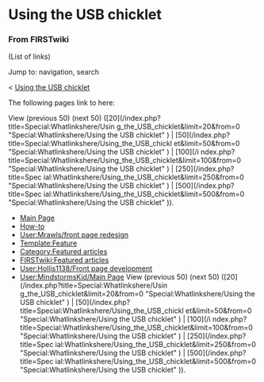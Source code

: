 # Using the USB chicklet

### From FIRSTwiki

(List of links)

Jump to: navigation, search

&lt; [Using the USB
chicklet](/index.php?title=Using_the_USB_chicklet&redirect=no "Using the USB
chicklet" )  

The following pages link to here:

View (previous 50) (next 50) ([20](/index.php?title=Special:Whatlinkshere/Usin
g_the_USB_chicklet&limit=20&from=0 "Special:Whatlinkshere/Using the USB
chicklet" ) | [50](/index.php?title=Special:Whatlinkshere/Using_the_USB_chickl
et&limit=50&from=0 "Special:Whatlinkshere/Using the USB chicklet" ) | [100](/i
ndex.php?title=Special:Whatlinkshere/Using_the_USB_chicklet&limit=100&from=0
"Special:Whatlinkshere/Using the USB chicklet" ) | [250](/index.php?title=Spec
ial:Whatlinkshere/Using_the_USB_chicklet&limit=250&from=0
"Special:Whatlinkshere/Using the USB chicklet" ) | [500](/index.php?title=Spec
ial:Whatlinkshere/Using_the_USB_chicklet&limit=500&from=0
"Special:Whatlinkshere/Using the USB chicklet" )).

  * [Main Page](Main_Page "Main Page" )
  * [How-to](How-to "How-to" )
  * [User:Mrawls/front page redesign](User:Mrawls/front_page_redesign "User:Mrawls/front page redesign" )
  * [Template:Feature](Template:Feature "Template:Feature" )
  * [Category:Featured articles](Category:Featured_articles "Category:Featured articles" )
  * [FIRSTwiki:Featured articles](FIRSTwiki:Featured_articles "FIRSTwiki:Featured articles" )
  * [User:Hollis1138/Front page development](User:Hollis1138/Front_page_development "User:Hollis1138/Front page development" )
  * [User:MindstormsKid/Main Page](User:MindstormsKid/Main_Page "User:MindstormsKid/Main Page" )
View (previous 50) (next 50) ([20](/index.php?title=Special:Whatlinkshere/Usin
g_the_USB_chicklet&limit=20&from=0 "Special:Whatlinkshere/Using the USB
chicklet" ) | [50](/index.php?title=Special:Whatlinkshere/Using_the_USB_chickl
et&limit=50&from=0 "Special:Whatlinkshere/Using the USB chicklet" ) | [100](/i
ndex.php?title=Special:Whatlinkshere/Using_the_USB_chicklet&limit=100&from=0
"Special:Whatlinkshere/Using the USB chicklet" ) | [250](/index.php?title=Spec
ial:Whatlinkshere/Using_the_USB_chicklet&limit=250&from=0
"Special:Whatlinkshere/Using the USB chicklet" ) | [500](/index.php?title=Spec
ial:Whatlinkshere/Using_the_USB_chicklet&limit=500&from=0
"Special:Whatlinkshere/Using the USB chicklet" )).


